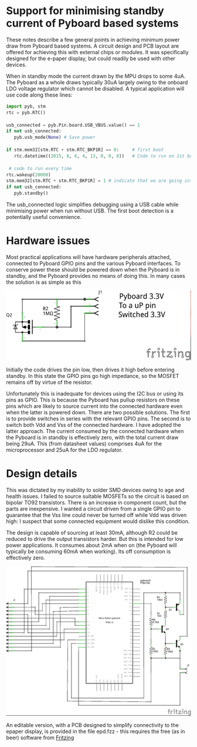 # Support for minimising standby current of Pyboard based systems

These notes describe a few general points in achieving minimum power draw from Pyboard based systems. A
circuit design and PCB layout are offered for achieving this with external chips or modules. It was specifically
designed for the e-paper display, but could readily be used with other devices.

When in standby mode the current drawn by the MPU drops to some 4uA. The Pyboard as a whole draws typically
30uA largely owing to the onboard LDO voltage regulator which cannot be disabled. A typical application will
use code along these lines:

```python
import pyb, stm
rtc = pyb.RTC()

usb_connected = pyb.Pin.board.USB_VBUS.value() == 1
if not usb_connected:
   pyb.usb_mode(None) # Save power

if stm.mem32[stm.RTC + stm.RTC_BKP1R] == 0:     # first boot
   rtc.datetime((2015, 8, 6, 4, 13, 0, 0, 0))   # Code to run on 1st boot only

 # code to run every time
rtc.wakeup(20000)
stm.mem32[stm.RTC + stm.RTC_BKP1R] = 1 # indicate that we are going into standby mode
if not usb_connected:
   pyb.standby()
```
The usb_connected logic simplifies debugging using a USB cable while minimising power when run without USB. The
first boot detection is a potentially useful convenience.

# Hardware issues

Most practical applications will have hardware peripherals attached, connected to Pyboard GPIO pins and the
various Pyboard interfaces. To conserve power these should be powered down when the Pyboard is in standby,
and the Pyboard provides no means of doing this. In many cases the solution is as simple as this

![Schematic](Simple_schematic.jpg)

Initially the code drives the pin low, then drives it high before entering standby. In this state the GPIO
pins go high impedance, so the MOSFET remains off by virtue of the resistor.

Unfortunately this is inadequate for devices using the I2C bus or using its pins as GPIO. This is because
the Pyboard has pullup resistors on these pins which are likely to source current into the connected hardware
even when the latter is powered down. There are two possible solutions. The first is to provide switches in
series with the relevant GPIO pins. The second is to switch both Vdd and Vss of the connected hardware. I
have adopted the latter approach. The current consumed by the connected hardware when the Pyboard is in
standby is effectively zero, with the total current draw being 29uA. This (from datasheet values) comprises
4uA for the microprocessor and 25uA for the LDO regulator.

# Design details

This was dictated by my inability to solder SMD devices owing to age and health issues. I failed to source
suitable MOSFETs so the circuit is based on bipolar TO92 transistors. There is an increase in component
count, but the parts are inexpensive. I wanted a circuit driven from a single GPIO pin to guarantee that
the Vss line could never be turned off while Vdd was driven high: I suspect that some connected equipment
would dislike this condition.

The design is capable of sourcing at least 30mA, although R2 could be reduced to drive the output
transistors harder. But this is intended for low power applications. It consumes about 2mA when on
(the Pyboard will typically be consuming 60mA when working). Its off consumption is effectively zero.

![Schematic](epd_schematic.jpg)

An editable version, with a PCB designed to simplify connectivity to the epaper display, is provided in
the file epd.fzz - this requires the free (as in beer) software from [Fritzing](http://fritzing.org/home/)
